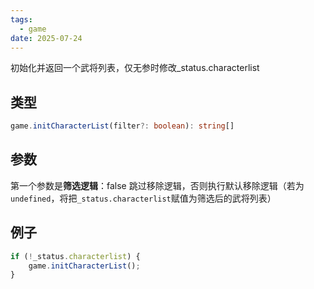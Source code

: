 ```yaml
---
tags:
  - game
date: 2025-07-24
---
```

初始化并返回一个武将列表，仅无参时修改_status.characterlist

## 类型

``` ts
game.initCharacterList(filter?: boolean): string[]
```

## 参数

第一个参数是**筛选逻辑**：false 跳过移除逻辑，否则执行默认移除逻辑（若为`undefined`，将把`_status.characterlist`赋值为筛选后的武将列表）


## 例子

``` js
if (!_status.characterlist) {
	game.initCharacterList();
}
```
